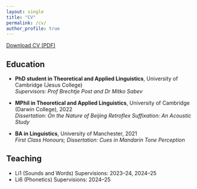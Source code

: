 ```yaml
---
layout: single
title: "CV"
permalink: /cv/
author_profile: true
---
```


[Download CV (PDF)](/assets/pdfs/Yutong%20Wang_CV.pdf)

## Education

- **PhD student in Theoretical and Applied Linguistics**, University of Cambridge (Jesus College)  
  _Supervisors: Prof Brechtje Post and Dr Mitko Sabev_

- **MPhil in Theoretical and Applied Linguistics**, University of Cambridge (Darwin College), 2022  
  _Dissertation: On the Nature of Beijing Retroflex Suffixation: An Acoustic Study_

- **BA in Linguistics**, University of Manchester, 2021  
  _First Class Honours; Dissertation: Cues in Mandarin Tone Perception_


## Teaching

- Li1 (Sounds and Words) Supervisions: 2023–24, 2024–25  
- Li6 (Phonetics) Supervisions: 2024–25
